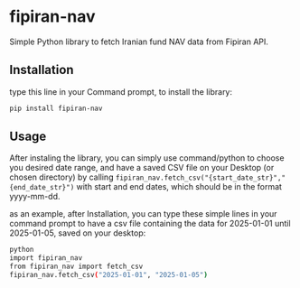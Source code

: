 # fipiran-nav

Simple Python library to fetch Iranian fund NAV data from Fipiran API.

## Installation
type this line in your Command prompt, to install the library:
```bash
pip install fipiran-nav
```


## Usage
After instaling the library, you can simply use command/python to choose you desired date range, and have a saved CSV file on your Desktop (or chosen directory) by calling `fipiran_nav.fetch_csv("{start_date_str}","{end_date_str}")` with start and end dates, which should be in the format yyyy-mm-dd. 

as an example, after Installation, you can type these simple lines in your command prompt to have a csv file containing the data for 2025-01-01 until 2025-01-05, saved on your desktop:
```bash
python
import fipiran_nav
from fipiran_nav import fetch_csv
fipiran_nav.fetch_csv("2025-01-01", "2025-01-05")
```

